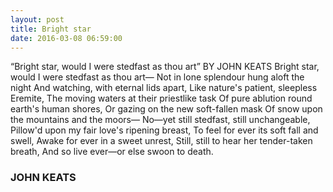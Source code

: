 ```yaml
---
layout: post
title: Bright star
date: 2016-03-08 06:59:00
---
```

“Bright star, would I were stedfast as thou art”
BY JOHN KEATS
Bright star, would I were stedfast as thou art—
Not in lone splendour hung aloft the night
And watching, with eternal lids apart,
Like nature's patient, sleepless Eremite,
The moving waters at their priestlike task
Of pure ablution round earth's human shores,
Or gazing on the new soft-fallen mask
Of snow upon the mountains and the moors—
No—yet still stedfast, still unchangeable,
Pillow'd upon my fair love's ripening breast,
To feel for ever its soft fall and swell,
Awake for ever in a sweet unrest,
Still, still to hear her tender-taken breath,
And so live ever—or else swoon to death.

	 
### JOHN KEATS
